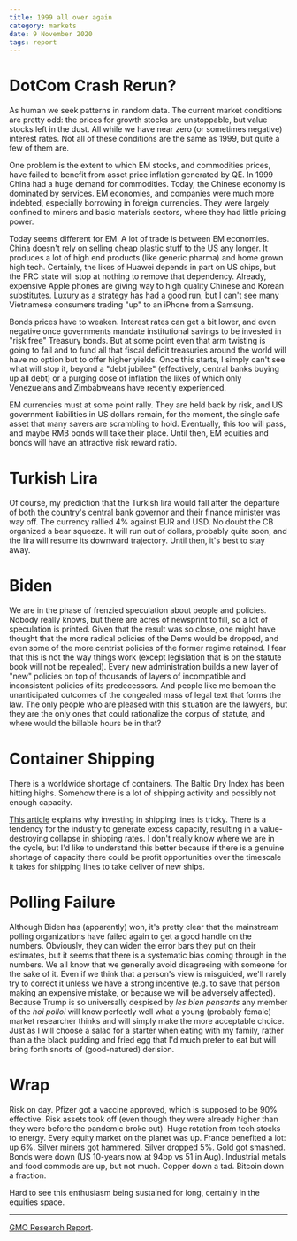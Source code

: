```yaml
---
title: 1999 all over again
category: markets
date: 9 November 2020
tags: report
---
```


# DotCom Crash Rerun?

As human we seek patterns in random data.
The current market conditions are pretty odd: the prices for growth stocks are unstoppable, but value stocks left in the dust. All while we have near zero (or sometimes negative) interest rates.
Not all of these conditions are the same as 1999, but quite a few of them are.

One problem is the extent to which EM stocks, and commodities prices, have failed to benefit from asset price inflation generated by QE.
In 1999 China had a huge demand for commodities. Today, the Chinese economy is dominated by services. 
EM economies, and companies were much more indebted, especially borrowing in foreign currencies.
They were largely confined to miners and basic materials sectors, where they had little pricing power.

Today seems different for EM. A lot of trade is between EM economies. China doesn't rely on selling cheap plastic stuff to the US any longer.
It produces a lot of high end products (like generic pharma) and home grown high tech. Certainly, the likes of Huawei depends in part on US chips, but the PRC state will stop at nothing to remove that dependency.
Already, expensive Apple phones are giving way to high quality Chinese and Korean substitutes. Luxury as a strategy has had a good run, but I can't see many Vietnamese consumers trading "up" to an iPhone from a Samsung.

Bonds prices have to weaken. Interest rates can get a bit lower, and even negative once governments mandate institutional savings to be invested in "risk free" Treasury bonds. But at some point even that arm twisting is going to fail and to fund all that fiscal deficit treasuries around the world will have no option but to offer higher yields. Once this starts, I simply can't see what will stop it, beyond a "debt jubilee" (effectively, central banks buying up all debt) or a purging dose of inflation the likes of which only Venezuelans and Zimbabweans have recently experienced.

EM currencies must at some point rally. They are held back by risk, and US government liabilities in US dollars remain, for the moment, the single safe asset that many savers are scrambling to hold. Eventually, this too will pass, and maybe RMB bonds will take their place. Until then, EM equities and bonds will have an attractive risk reward ratio.

# Turkish Lira

Of course, my prediction that the Turkish lira would fall after the departure of both the country's central bank governor and their finance minister was way off. The currency rallied 4% against EUR and USD. No doubt the CB organized a bear squeeze. It will run out of dollars, probably quite soon, and the lira will resume its downward trajectory. Until then, it's best to stay away.

# Biden

We are in the phase of frenzied speculation about people and policies. Nobody really knows, but there are acres of newsprint to fill, so a lot of speculation is printed.
Given that the result was so close, one might have thought that the more radical policies of the Dems would be dropped, and even some of the more centrist policies of the former regime retained. 
I fear that this is not the way things work (except legislation that is on the statute book will not be repealed).
Every new administration builds a new layer of "new" policies on top of thousands of layers of incompatible and inconsistent policies of its predecessors. 
And people like me bemoan the unanticipated outcomes of the congealed mass of legal text that forms the law.
The only people who are pleased with this situation are the lawyers, but they are the only ones that could rationalize the corpus of statute, and where would the billable hours be in that?

# Container Shipping

There is a worldwide shortage of containers. The Baltic Dry Index has been hitting highs. Somehow there is a lot of shipping activity and possibly not enough capacity.

[This article](https://seekingalpha.com/article/4374607-container-shipping-fundamentals) explains why investing in shipping lines is tricky. There is a tendency for the industry to generate excess capacity, resulting in a value-destroying collapse in shipping rates.
I don't really know where we are in the cycle, but I'd like to understand this better because if there is a genuine shortage of capacity there could be profit opportunities over the timescale it takes for shipping lines to take deliver of new ships. 

# Polling Failure

Although Biden has (apparently) won, it's pretty clear that the mainstream polling organizations have failed again to get a good handle on the numbers. Obviously, they can widen the error bars they put on their estimates, but it seems that there is a systematic bias coming through in the numbers. We all know that we generally avoid disagreeing with someone for the sake of it. Even if we think that a person's view is misguided, we'll rarely try to correct it unless we have a strong incentive (e.g. to save that person making an expensive mistake, or because we will be adversely affected). Because Trump is so universally despised by *les bien pensants* any member of the *hoi polloi* will know perfectly well what a young (probably female) market researcher thinks and will simply make the more acceptable choice. Just as I will choose a salad for a starter when eating with my family, rather than a the black pudding and fried egg that I'd much prefer to eat but will bring forth snorts of (good-natured) derision.


# Wrap

Risk on day. Pfizer got a vaccine approved, which is supposed to be 90% effective.
Risk assets took off (even though they were already higher than they were before the pandemic broke out).
Huge rotation from tech stocks to energy. 
Every equity market on the planet was up. France benefited a lot: up 6%. 
Silver miners got hammered. Silver dropped 5%. Gold got smashed. 
Bonds were down (US 10-years now at 94bp vs 51 in Aug). 
Industrial metals and food commods are up, but not much. Copper down a tad.
Bitcoin down a fraction.

Hard to see this enthusiasm being sustained for long, certainly in the equities space. 



----

[GMO Research Report](https://www.gmo.com/europe/research-library/tonight-we-leave-the-party-like-its-1999/).